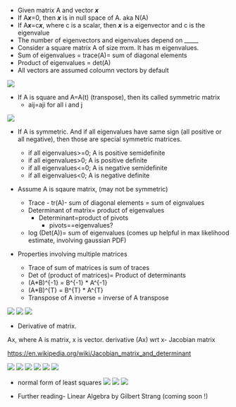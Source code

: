 


* Given matrix A and vector <b><i>x</i></b>
* If A<b><i>x</i></b>=0, then <b><i>x</i></b> is in null space of A. aka N(A)
* If A<b><i>x</i></b>=c<b><i>x</i></b>, where c is  a scalar, then <b><i>x</i></b> is a eigenvector and c is the eigenvalue
* The number of eigenvectors and eigenvalues depend on _____
* Consider a square matrix A of size mxm. It has m eigenvalues.
* Sum of eigenvalues = trace(A)= sum of diagonal elements
* Product of eigenvalues = det(A)
* All vectors are assumed coloumn vectors by default

![](pics/one.png)
* If A is square and A=A(t) (transpose), then its called symmetric matrix
  - aij=aji for all i and j

![](pics/two.png)


* If A is symmetric. And if all eigenvalues have same sign (all positive or all negative), then those are special symmetric matrices.
  * if all eigenvalues>=0; A is positive semidefinite
  * if all eigenvalues>0; A is positive definite
  * if all eigenvalues<=0; A is negative semidefinite
  * if all eigenvalues<0; A is negative definite


* Assume A is sqaure matrix, (may not be symmetric)
  * Trace - tr(A)- sum of diagonal elements = sum of eignvalues
  * Determinant of matrix= product of eigenvalues
    * Determinant=product of pivots
      * pivots==eigenvalues?
  * log (Det(A))= sum of eigenvalues (comes up helpful in max likelihood estimate, involving gaussian PDF)

* Properties involving multiple matrices
  * Trace of sum of matrices is sum of traces
  * Det of (product of matrices)= Product of determinants
  * (A*B)^{-1} = B^{-1} * A^{-1}
  * (A*B)^{T} = B^{T} * A^{T}
  * Transpose of A inverse = inverse of A transpose


![](pics/yourscanfromsnelllibrary1/image0000.jpg)
![](pics/yourscanfromsnelllibrary1/image0001.jpg)
![](pics/yourscanfromsnelllibrary1/image0002.jpg)


* Derivative of matrix.

Ax, where A is matrix, x is vector. derivative (Ax) wrt x-  Jacobian matrix

https://en.wikipedia.org/wiki/Jacobian_matrix_and_determinant

![](pics/yourscanfromsnelllibrary1/image0003.jpg)
![](pics/yourscanfromsnelllibrary1/image0004.jpg)
![](pics/yourscanfromsnelllibrary1/image0005.jpg)
![](pics/yourscanfromsnelllibrary1/image0006.jpg)
![](pics/yourscanfromsnelllibrary1/image0007.jpg)
![](pics/yourscanfromsnelllibrary1/image0008.jpg)
- normal form of least squares
![](pics/yourscanfromsnelllibrary1/image0009.jpg)
![](pics/yourscanfromsnelllibrary1/image0010.jpg)
![](pics/yourscanfromsnelllibrary1/image0011.jpg)

* Further reading- Linear Algebra by Gilbert Strang (coming soon !)
